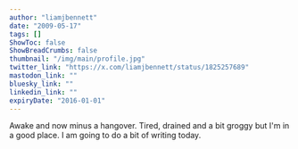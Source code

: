 ```yaml
---
author: "liamjbennett"
date: "2009-05-17"
tags: []
ShowToc: false
ShowBreadCrumbs: false
thumbnail: "/img/main/profile.jpg"
twitter_link: "https://x.com/liamjbennett/status/1825257689"
mastodon_link: ""
bluesky_link: ""
linkedin_link: ""
expiryDate: "2016-01-01"
---
```


Awake and now minus a hangover. Tired, drained and a bit groggy but I'm in a good place. I am going to do a bit of writing today.

